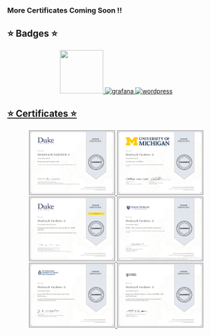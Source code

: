 ### More Certificates Coming Soon !!

<h2>⭐ Badges ⭐</h2>
 
 <p align="center">
<a href="https://www.credly.com/org/certiprof/badge/scrum-foundation-professional-certificate.1"><img src="https://github.com/keikomori/icons-badges/blob/master/badges/scrum-foundation-professional-certificate.1.png"  width="100" height="100"/>
<a href="https://www.credly.com/earner/earned/badge/93bb1ef0-7d5d-4a0b-bd96-9b7b542c1677/"><img src="https://github.com/keikomori/icons-badges/blob/master/badges/cybersecurity-essentials.png" alt="grafana" width="100" height="100"/>
<a href="https://www.credly.com/badges/2a093b9f-925d-43d0-932f-ad1fca326901/public_url"><img src="https://github.com/keikomori/icons-badges/blob/master/badges/networking-academy-learn-a-thon-2021.1.png" alt="wordpress" width="100" height="100"/>
</p>


<h2>⭐ Certificates ⭐</h2>
 <p align="center"> 
    <a href="https://www.coursera.org/account/accomplishments/verify/U4X4F8M7LBLF"><img src="Certificates/1. Programming Fundamentals.jpg"  width="200" height="150"/>
     <a href="https://www.coursera.org/account/accomplishments/verify/U4X4F8M7LBLF"><img src="Certificates/2. Introduction To HTML 5.jpg"  width="200" height="150"/>
      <a href="https://www.coursera.org/account/accomplishments/verify/U4X4F8M7LBLF"><img src="Certificates/3. Programming Foundation With JavaScript, Html & Css.jpg"  width="200" height="150"/>
       <a href="https://www.coursera.org/account/accomplishments/verify/U4X4F8M7LBLF"><img src="Certificates/4. Html, Css & Js For Web Developers.jpg"  width="200" height="150"/>
        <a href="https://www.coursera.org/account/accomplishments/verify/U4X4F8M7LBLF"><img src="Certificates/5. Front End Web UI Framework & Tools - Bootstrap 4.jpg"  width="200" height="150"/>
         <a href="https://www.coursera.org/account/accomplishments/verify/U4X4F8M7LBLF"><img src="Certificates/6. Responsive Website Basic Code With Html, Css & JavaScript.jpg"  width="200" height="150"/>
  </p>

